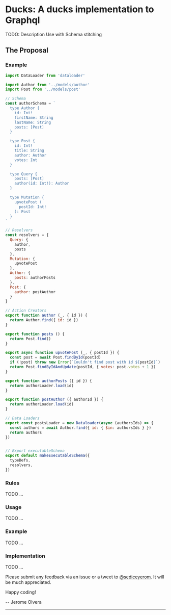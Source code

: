 # Ducks: A ducks implementation to Graphql

TODO: Description
Use with Schema stitching

## The Proposal

### Example

```javascript
import DataLoader from 'dataloader'

import Author from '../models/author'
import Post from '../models/post'

// Schema
const authorSchema = `
  type Author {
    id: Int!
    firstName: String
    lastName: String
    posts: [Post]
  }

  type Post {
    id: Int!
    title: String
    author: Author
    votes: Int
  }

  type Query {
    posts: [Post]
    author(id: Int!): Author
  }

  type Mutation {
    upvotePost (
      postId: Int!
    ): Post
  }
`

// Resolvers
const resolvers = {
  Query: {
    author,
    posts
  },
  Mutation: {
    upvotePost
  },
  Author: {
    posts: authorPosts
  },
  Post: {
    author: postAuthor
  }
}

// Action Creators
export function author (_, { id }) {
  return Author.find({ id: id })
}

export function posts () {
  return Post.find()
}

export async function upvotePost (_, { postId }) {
  const post = await Post.findById(postId)
  if (!post) throw new Error(`Couldn't find post with id ${postId}`)
  return Post.findByIdAndUpdate(postId, { votes: post.votes + 1 })
}

export function authorPosts ({ id }) {
  return authorLoader.load(id)
}

export function postAuthor ({ authorId }) {
  return authorLoader.load(id)
}

// Data Loaders
export const postsLoader = new Dataloader(async (authorsIds) => {
  const authors = await Author.find({ id: { $in: authorsIds } })
  return authors
})


// Export executableSchema
export default makeExecutableSchema({
  typeDefs,
  resolvers,
})

```
### Rules

TODO ...

### Usage

TODO ...

### Example

TODO ...

### Implementation

TODO ...

Please submit any feedback via an issue or a tweet to [@sediceyerom](https://twitter.com/sediceyerom). It will be much appreciated.

Happy coding!

-- Jerome Olvera

---
